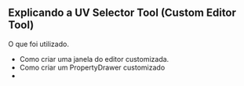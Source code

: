 ## Explicando a UV Selector Tool (Custom Editor Tool)

O que foi utilizado.
 - Como criar uma janela do editor customizada.
 - Como criar um PropertyDrawer customizado
 - 